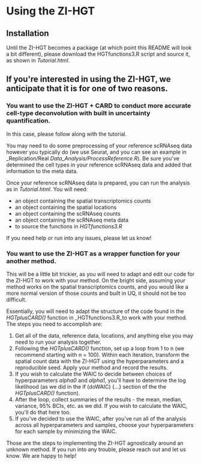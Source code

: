 # Using the ZI-HGT

## Installation

Until the ZI-HGT becomes a package (at which point this README will look a bit different), please download the HGTfunctions3.R script and source it, as shown in _Tutorial.html_.

## If you're interested in using the ZI-HGT, we anticipate that it is for one of two reasons.

### You want to use the ZI-HGT + CARD to conduct more accurate cell-type deconvolution with built in uncertainty quantification.

In this case, please follow along with the tutorial.

You may need to do some preprocessing of your reference scRNAseq data however you typically do (we use Seurat, and you can see an example in _Replication/Real
_Data_Analysis/ProcessReference.R_). Be sure you've determined the cell types in your reference scRNAseq data and added that information to the meta data.

Once your reference scRNAseq data is prepared, you can run the analysis as in _Tutorial.html_.  You will need:
* an object containing the spatial transcriptomics counts
* an object containing the spatial locations
* an object containing the scRNAseq counts
* an object containing the scRNAseq meta data
* to source the functions in _HGTfunctions3.R_

If you need help or run into any issues, please let us know!

### You want to use the ZI-HGT as a wrapper function for your another method.

This will be a little bit trickier, as you will need to adapt and edit our code for the ZI-HGT to work with your method.  On the bright side, assuming your method works on the spatial transcriptomics counts, and you would like a more normal version of those counts and built in UQ, it should not be too difficult.

Essentially, you will need to adapt the structure of the code found in the _HGTplusCARD()_ function in _HGTfunctions3.R_to work with your method.  The steps you need to accomplish are:
1) Get all of the data, reference data, locations, and anything else you may need to run your analysis together.
2) Following the _HGTplusCARD()_ function, set up a loop from 1 to n (we recommend starting with n = 100).  Within each iteration, transform the spatial count data with the ZI-HGT using the hyperparameters and a reproducible seed.  Apply your method and record the results.
3) If you wish to calculate the WAIC to decide between choices of hyperparameters _alpha0_ and _alpha1_, you'll have to determine the log likelihood (as we did in the if (doWAIC) {...} section of the the _HGTplusCARD()_ function).
4) After the loop, collect summaries of the results - the mean, median, variance, 95% BCIs, etc. as we did.  If you wish to calculate the WAIC, you'll do that here too.
5) If you've decided to use the WAIC, after you've run all of the analysis across all hyperparameters and samples, choose your hyperparameters for each sample by minimizing the WAIC.

Those are the steps to implementing the ZI-HGT agnostically around an unknown method.  If you run into any trouble, please reach out and let us know.  We are happy to help!
